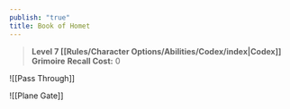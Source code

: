 ```yaml
---
publish: "true"
title: Book of Homet
---
```

> **Level 7 [[Rules/Character Options/Abilities/Codex/index|Codex]] Grimoire**
> **Recall Cost:** 0

![[Pass Through]]

![[Plane Gate]]
